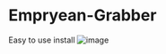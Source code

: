 # Empryean-Grabber
Easy to use install
![image](https://github.com/Asadisapro/Empryean-Grabber/assets/97824679/84365a58-2823-4380-81e3-ca85c876232a)
